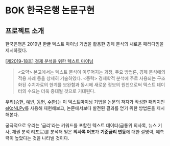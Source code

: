 # BOK 한국은행 논문구현

## 프로젝트 소개


한국은행은 2019년 한글 텍스트 마이닝 기법을 활용한 경제 분석의 새로운 패러다임을 제시하였다.

[[제2019-18호] 경제 분석을 위한 텍스트 마이닝](https://www.bok.or.kr/portal/bbs/P0002454/view.do?nttId=10052281&menuNo=200431&pageIndex=1)
> <요약>
> 본고에서는 텍스트 분석이 이루어지는 과정, 주요 방법론, 경제 분석에의 적용 사례 등을 상세히 기술하였다. <중략> 경제학적 분석에 주로 사용되는 구조화된 수치자료의 한계를 보완함과 동시에 새로운 정보의 원천으로써 텍스트 데이터의 수요는 더욱 증대될 것으로 기대된다. 

우리([승현](https://github.com/seunghyunmoon2/), [예빈](https://github.com/Yeabin-Lim), [동현](https://github.com/soraidaaaaa), [수한](https://github.com/shawnbae))는 이 텍스트마이닝 기법을 논문의 저자가 작성한 패키지인 [eKoNLPy](https://github.com/entelecheia/eKoNLPy)를 사용해 재현해보고, 논문에서보다 발전된 결과를 얻기 위한 방법론을 제시해본다.

궁극적으로 우리는 '금리'라는 키워드를 포함한 텍스트 데이터(금통위 의사록, 뉴스 기사, 채권 분석 리포트)를 분석해 얻은 **의사록 어조**가 **기준금리 변동**에 대한 설명력, 예측력이 높았다는 것을 나타낼 것이다.
